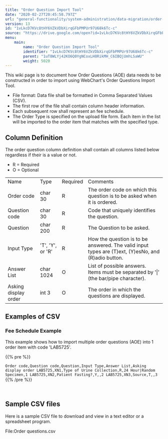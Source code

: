 ```yaml
---
title: "Order Question Import Tool"
date: "2020-02-27T20:45:58.797Z"
url: "general-functionality/system-administration/data-migration/order-question-import-tool.html"
version: 13
id: "1vLkcD7KVc8tHY6VZkVDbXirqGFbPMPUr97U68k6Tc-c"
source: "https://drive.google.com/open?id=1vLkcD7KVc8tHY6VZkVDbXirqGFbPMPUr97U68k6Tc-c"
menu:
    main:
        name: "Order Question Import Tool"
        identifier: "1vLkcD7KVc8tHY6VZkVDbXirqGFbPMPUr97U68k6Tc-c"
        parent: "1uT8WLYj42KO6Q0YgNCoxLH8RikMH_C6IBQjUmhLSaWU"
        weight: 5020
---
```

This wiki page is to document how Order Questions (AOE) data needs to be constructed in order to import using WebChart's Order Questions Import Tool.

* File format: Data file shall be formatted in Comma Separated Values (CSV).
* The first row of the file shall contain column header information.
* Each subsequent row shall represent an fee schedule.
* The Order Type is specified on the upload file form. Each item in the list will be imported to the order item that matches with the specified type.

## Column Definition

The order question column definition shall contain all columns listed below regardless if their is a value or not.

* R = Required
* O = Optional

<table>
  <tr>
    <td>Name</td>
    <td>Type</td>
    <td>Required</td>
    <td>Comments</td>
  </tr>
  <tr>
    <td>Order code</td>
    <td>char 30</td>
    <td>R</td>
    <td>The order code on which this question is to be asked when it is ordered.</td>
  </tr>
  <tr>
    <td>Question code</td>
    <td>char 30</td>
    <td>R</td>
    <td>Code that uniquely identifies the question.</td>
  </tr>
  <tr>
    <td>Question</td>
    <td>char 200</td>
    <td>R</td>
    <td>The Question to be asked.</td>
  </tr>
  <tr>
    <td>Input Type</td>
    <td>'T', 'Y', or 'R'</td>
    <td>R</td>
    <td>How the question is to be answered. The valid input types are (T)ext, (Y)esNo, and (R)adio button.</td>
  </tr>
  <tr>
    <td>Answer List</td>
    <td>char 1024</td>
    <td>O</td>
    <td>List of possible answers. Items must be separated by '|' (the bar/pipe character).</td>
  </tr>
  <tr>
    <td>Asking display order</td>
    <td>int 3</td>
    <td>O</td>
    <td>The order in which the questions are displayed.</td>
  </tr>
</table>

## Examples of CSV

### Fee Schedule Example

This example shows how to import multiple order questions (AOE) into 1 order item with code 'LAB5725'.



{{% pre %}}

` Order code,Question code,Question,Input Type,Answer List,Asking display order LAB5725,XN1,Type of Urine Collection,R,24 Hour|Random Specimen,1 LAB5725,XN2,Patient Fasting?,Y,,2 LAB5725,XN3,Source,T,,3 
`
{{% /pre %}}


` 
`
## Sample CSV files

Here is a sample CSV file to download and view in a text editor or a spreadsheet program.

File:Order questions.csv

